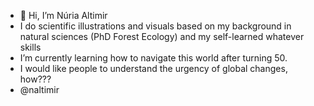- 👋 Hi, I’m Núria Altimir
- I do scientific illustrations and visuals based on my background in natural sciences (PhD Forest Ecology) and my self-learned whatever skills
- I’m currently learning how to navigate this world after turning 50.
- I would like people to understand the urgency of global changes, how???
- @naltimir

<!---
nuriaaltimir/nuriaaltimir is a ✨ special ✨ repository because its `README.md` (this file) appears on your GitHub profile.
You can click the Preview link to take a look at your changes.
--->
